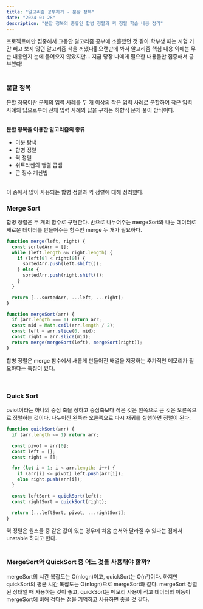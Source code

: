 ```yaml
---
title: "알고리즘 공부하기 - 분할 정복"
date: "2024-01-28"
description: "분할 정복의 종류인 합병 정렬과 퀵 정렬 학습 내용 정리"
---
```


프로젝트에만 집중해서 그동안 알고리즘 공부에 소홀했던 것 같아 학부생 때는 시험 기간 빼고 보지 않던 알고리즘 책을 꺼냈다🤣 오랜만에 봐서 알고리즘 핵심 내용 외에는 무슨 내용인지 눈에 들어오지 않았지만... 지금 당장 나에게 필요한 내용들만 집중해서 공부했다!  
&nbsp;

### 분할 정복

분할 정복이란 문제의 입력 사례를 두 개 이상의 작은 입력 사례로 분할하여 작은 입력 사례의 답으로부터 전체 입력 사례의 답을 구하는 하향식 문제 풀이 방식이다.  
&nbsp;

**분할 정복을 이용한 알고리즘의 종류**

- 이분 탐색
- 합병 정렬
- 퀵 정렬
- 쉬트라쎈의 행렬 곱셈
- 큰 정수 계산법  
  &nbsp;

이 중에서 많이 사용되는 합병 정렬과 퀵 정렬에 대해 정리했다.
&nbsp;

### Merge Sort

합병 정렬은 두 개의 함수로 구현한다. 반으로 나누어주는 mergeSort와 나눈 데이터로 새로운 데이터를 만들어주는 함수인 merge 두 개가 필요하다.

```js
function merge(left, right) {
  const sortedArr = [];
  while (left.length && right.length) {
    if (left[0] < right[0]) {
      sortedArr.push(left.shift());
    } else {
      sortedArr.push(right.shift());
    }
  }

  return [...sortedArr, ...left, ...right];
}

function mergeSort(arr) {
  if (arr.length === 1) return arr;
  const mid = Math.ceil(arr.length / 2);
  const left = arr.slice(0, mid);
  const right = arr.slice(mid);
  return merge(mergeSort(left), mergeSort(right));
}
```

합병 정렬은 merge 함수에서 새롭게 만들어진 배열을 저장하는 추가적인 메모리가 필요하다는 특징이 있다.

&nbsp;

### Quick Sort

pviot이라는 하나의 중심 축을 정하고 중심축보다 작은 것은 왼쪽으로 큰 것은 오른쪽으로 정렬하는 것이다.
나누어진 왼쪽과 오른쪽으로 다시 재귀를 실행하면 정렬이 된다.

```js
function quickSort(arr) {
  if (arr.length <= 1) return arr;

  const pivot = arr[0];
  const left = [];
  const right = [];

  for (let i = 1; i < arr.length; i++) {
    if (arr[i] <= pivot) left.push(arr[i]);
    else right.push(arr[i]);
  }

  const leftSort = quickSort(left);
  const rightSort = quickSort(right);

  return [...leftSort, pivot, ...rightSort];
}
```

퀵 정렬은 원소들 중 같은 값이 있는 경우에 처음 순서와 달라질 수 있다는 점에서 unstable 하다고 한다.  
&nbsp;

### MergeSort와 QuickSort 중 어느 것을 사용해야 할까?

mergeSort의 시간 복잡도는 O(nlogn)이고, quickSort는 O(n²)이다. 하지만 quickSort의 평균 시간 복잡도는 O(nlogn)으로 mergeSort와 같다.
mergeSort 정렬된 상태일 때 사용하는 것이 좋고, quickSort는 메모리 사용이 적고 데이터의 이동이 mergeSort에 비해 적다는 점을 기억하고 사용하면 좋을 것 같다.
